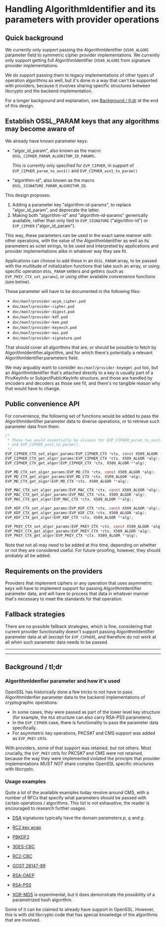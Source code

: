 Handling AlgorithmIdentifier and its parameters with provider operations
========================================================================

Quick background
----------------

We currently only support passing the AlgorithmIdentifier (`X509_ALGOR`)
parameter field to symmetric cipher provider implementations.  We currently
only support getting full AlgorithmIdentifier (`X509_ALGOR`) from signature
provider implementations.

We do support passing them to legacy implementations of other types of
operation algorithms as well, but it's done in a way that can't be supported
with providers, because it involves sharing specific structures between
libcrypto and the backend implementation.

For a longer background and explanation, see
[Background / tl;dr](#background-tldr) at the end of this design.

Establish OSSL_PARAM keys that any algorithms may become aware of
-----------------------------------------------------------------

We already have known parameter keys:

- "algor_id_param", also known as the macro `OSSL_CIPHER_PARAM_ALGORITHM_ID_PARAMS`.

  This is currently only specified for `EVP_CIPHER`, in support of
  `EVP_CIPHER_param_to_asn1()` and `EVP_CIPHER_asn1_to_param()`

- "algorithm-id", also known as the macro `OSSL_SIGNATURE_PARAM_ALGORITHM_ID`.

This design proposes:

1. Adding a parameter key "algorithm-id-params", to replace "algor_id_param",
   and deprecate the latter.
2. Making both "algorithm-id" and "algorithm-id-params" generically available,
   rather than only tied to `EVP_SIGNATURE` ("algorithm-id") or `EVP_CIPHER`
   ("algor_id_param").

This way, these parameters can be used in the exact same manner with other
operations, with the value of the AlgorithmIdentifier as well as its
parameters as octet strings, to be used and interpreted by applications and
provider implementations alike in whatever way they see fit.

Applications can choose to add these in an `OSSL_PARAM` array, to be passed
with the multitude of initialization functions that take such an array, or
using specific operation `OSSL_PARAM` setters and getters (such as
`EVP_PKEY_CTX_set_params`), or using other available convenience functions
(see below).

These parameter will have to be documented in the following files:

- `doc/man7/provider-asym_cipher.pod`
- `doc/man7/provider-cipher.pod`
- `doc/man7/provider-digest.pod`
- `doc/man7/provider-kdf.pod`
- `doc/man7/provider-kem.pod`
- `doc/man7/provider-keyexch.pod`
- `doc/man7/provider-mac.pod`
- `doc/man7/provider-signature.pod`

That should cover all algorithms that are, or should be possible to fetch by
AlgorithmIdentifier.algorithm, and for which there's potentially a relevant
AlgorithmIdentifier.parameters field.

We may arguably want to consider `doc/man7/provider-keymgmt.pod` too, but
an AlgorithmIdentifier that's attached directly to a key is usually part of
a PrivKeyInfo or SubjectPublicKeyInfo structure, and those are handled by
encoders and decoders as those see fit, and there's no tangible reason why
that would have to change.

Public convenience API
----------------------

For convenience, the following set of functions would be added to pass the
AlgorithmIdentifier parameter data to diverse operations, or to retrieve
such parameter data from them.

``` C
/*
 * These two would essentially be aliases for EVP_CIPHER_param_to_asn1()
 * and EVP_CIPHER_asn1_to_param().
 */
EVP_CIPHER_CTX_set_algor_params(EVP_CIPHER_CTX *ctx, const X509_ALGOR *alg);
EVP_CIPHER_CTX_get_algor_params(EVP_CIPHER_CTX *ctx, X509_ALGOR *alg);
EVP_CIPHER_CTX_get_algor(EVP_CIPHER_CTX *ctx, X509_ALGOR **alg);

EVP_MD_CTX_set_algor_params(EVP_MD_CTX *ctx, const X509_ALGOR *alg);
EVP_MD_CTX_get_algor_params(EVP_MD_CTX *ctx, X509_ALGOR *alg);
EVP_MD_CTX_get_algor(EVP_MD_CTX *ctx, X509_ALGOR **alg);

EVP_MAC_CTX_set_algor_params(EVP_MAC_CTX *ctx, const X509_ALGOR *alg);
EVP_MAC_CTX_get_algor_params(EVP_MAC_CTX *ctx, X509_ALGOR *alg);
EVP_MAC_CTX_get_algor(EVP_MAC_CTX *ctx, X509_ALGOR **alg);

EVP_KDF_CTX_set_algor_params(EVP_KDF_CTX *ctx, const X509_ALGOR *alg);
EVP_KDF_CTX_get_algor_params(EVP_KDF_CTX *ctx, X509_ALGOR *alg);
EVP_KDF_CTX_get_algor(EVP_KDF_CTX *ctx, X509_ALGOR **alg);

EVP_PKEY_CTX_set_algor_params(EVP_PKEY_CTX *ctx, const X509_ALGOR *alg);
EVP_PKEY_CTX_get_algor_params(EVP_PKEY_CTX *ctx, X509_ALGOR *alg);
EVP_PKEY_CTX_get_algor(EVP_PKEY_CTX *ctx, X509_ALGOR **alg);
```

Note that not all may need to be added at this time, depending on whether or
not they are considered useful.  For future-proofing, however, they should
probably all be added.

Requirements on the providers
-----------------------------

Providers that implement ciphers or any operation that uses asymmetric keys
will have to implement support for passing AlgorithmIdentifier parameter
data, and will have to process that data in whatever manner that's necessary
to meet the standards for that operation.

Fallback strategies
-------------------

There are no possible fallback strategies, which is fine, considering that
current provider functionality doesn't support passing AlgorithmIdentifier
parameter data at all (except for `EVP_CIPHER`), and therefore do not work
at all when such parameter data needs to be passed.

-----

-----

Background / tl;dr
------------------

### AlgorithmIdenfier parameter and how it's used

OpenSSL has historically done a few tricks to not have to pass
AlgorithmIdenfier parameter data to the backend implementations of
cryptographic operations:

- In some cases, they were passed as part of the lower level key structure
  (for example, the `RSA` structure can also carry RSA-PSS parameters).
- In the `EVP_CIPHER` case, there is functionality to pass the parameter
  data specifically.
- For asymmetric key operations, PKCS#7 and CMS support was added as
  `EVP_PKEY` ctrls.

With providers, some of that support was retained, but not others.  Most
crucially, the `EVP_PKEY` ctrls for PKCS#7 and CMS were not retained,
because the way they were implemented violated the principle that provider
implementations *MUST NOT* share complex OpenSSL specific structures with
libcrypto.

### Usage examples

Quite a lot of the available examples today revolve around CMS, with a
number of RFCs that specify what parameters should be passed with certain
operations / algorithms.  This list is not exhaustive, the reader is
encouraged to research further usages.

- [DSA](https://www.rfc-editor.org/rfc/rfc3370#section-3.1) signatures
  typically have the domain parameters *p*, *q* and *g*.
- [RC2 key wrap](https://www.rfc-editor.org/rfc/rfc3370#section-4.3.2)
- [PBKDF2](https://www.rfc-editor.org/rfc/rfc3370#section-4.4.1)
- [3DES-CBC](https://www.rfc-editor.org/rfc/rfc3370#section-5.1)
- [RC2-CBC](https://www.rfc-editor.org/rfc/rfc3370#section-5.2)

- [GOST 28147-89](https://www.rfc-editor.org/rfc/rfc4490.html#section-5.1)

- [RSA-OAEP](https://www.rfc-editor.org/rfc/rfc8017#appendix-A.2.1)
- [RSA-PSS](https://www.rfc-editor.org/rfc/rfc8017#appendix-A.2.3)

- [XOR-MD5](https://www.rfc-editor.org/rfc/rfc6210.html) is experimental,
  but it does demonstrate the possibility of a parametrized hash algorithm.

Some of it can be claimed to already have support in OpenSSL.  However, this
is with old libcrypto code that has special knowledge of the algorithms that
are involved.
